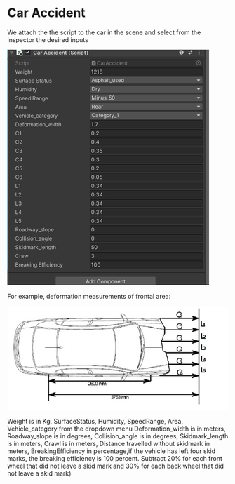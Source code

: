 # Car Accident
We attach the the script to the car in the scene and select from the inspector the desired inputs

![alt text](https://github.com/theocharistr/Law_Game/blob/main/CAR_ACCIDENT/Car_inspector.png)

For example, deformation measurements of frontal area:

![alt text](https://github.com/theocharistr/Law_Game/blob/main/CAR_ACCIDENT/Deformation_Measurements.jpg)

Weight is in Kg,
SurfaceStatus, Humidity, SpeedRange, Area, Vehicle_category from the dropdown menu
Deformation_width is in meters,
Roadway_slope is in degrees,
Collision_angle is in degrees,
Skidmark_length is in meters,
Crawl is in meters, Distance travelled without skidmark in meters,
BreakingEfficiency in percentage,if the vehicle has left four skid marks, the breaking efficiency is 100 percent. Subtract 20% for each front wheel 
                                 that did not leave a skid mark and 30% for each back wheel that did not leave a skid mark)
